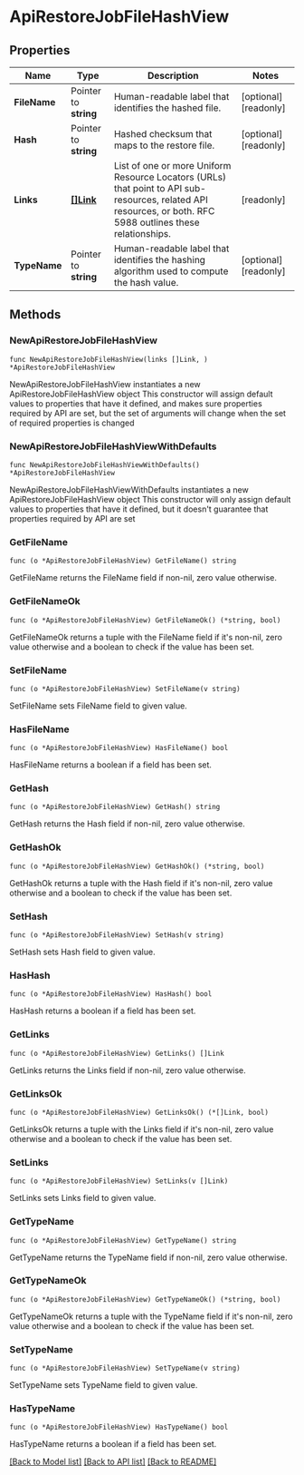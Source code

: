 # ApiRestoreJobFileHashView

## Properties

Name | Type | Description | Notes
------------ | ------------- | ------------- | -------------
**FileName** | Pointer to **string** | Human-readable label that identifies the hashed file. | [optional] [readonly] 
**Hash** | Pointer to **string** | Hashed checksum that maps to the restore file. | [optional] [readonly] 
**Links** | [**[]Link**](Link.md) | List of one or more Uniform Resource Locators (URLs) that point to API sub-resources, related API resources, or both. RFC 5988 outlines these relationships. | [readonly] 
**TypeName** | Pointer to **string** | Human-readable label that identifies the hashing algorithm used to compute the hash value. | [optional] [readonly] 

## Methods

### NewApiRestoreJobFileHashView

`func NewApiRestoreJobFileHashView(links []Link, ) *ApiRestoreJobFileHashView`

NewApiRestoreJobFileHashView instantiates a new ApiRestoreJobFileHashView object
This constructor will assign default values to properties that have it defined,
and makes sure properties required by API are set, but the set of arguments
will change when the set of required properties is changed

### NewApiRestoreJobFileHashViewWithDefaults

`func NewApiRestoreJobFileHashViewWithDefaults() *ApiRestoreJobFileHashView`

NewApiRestoreJobFileHashViewWithDefaults instantiates a new ApiRestoreJobFileHashView object
This constructor will only assign default values to properties that have it defined,
but it doesn't guarantee that properties required by API are set

### GetFileName

`func (o *ApiRestoreJobFileHashView) GetFileName() string`

GetFileName returns the FileName field if non-nil, zero value otherwise.

### GetFileNameOk

`func (o *ApiRestoreJobFileHashView) GetFileNameOk() (*string, bool)`

GetFileNameOk returns a tuple with the FileName field if it's non-nil, zero value otherwise
and a boolean to check if the value has been set.

### SetFileName

`func (o *ApiRestoreJobFileHashView) SetFileName(v string)`

SetFileName sets FileName field to given value.

### HasFileName

`func (o *ApiRestoreJobFileHashView) HasFileName() bool`

HasFileName returns a boolean if a field has been set.

### GetHash

`func (o *ApiRestoreJobFileHashView) GetHash() string`

GetHash returns the Hash field if non-nil, zero value otherwise.

### GetHashOk

`func (o *ApiRestoreJobFileHashView) GetHashOk() (*string, bool)`

GetHashOk returns a tuple with the Hash field if it's non-nil, zero value otherwise
and a boolean to check if the value has been set.

### SetHash

`func (o *ApiRestoreJobFileHashView) SetHash(v string)`

SetHash sets Hash field to given value.

### HasHash

`func (o *ApiRestoreJobFileHashView) HasHash() bool`

HasHash returns a boolean if a field has been set.

### GetLinks

`func (o *ApiRestoreJobFileHashView) GetLinks() []Link`

GetLinks returns the Links field if non-nil, zero value otherwise.

### GetLinksOk

`func (o *ApiRestoreJobFileHashView) GetLinksOk() (*[]Link, bool)`

GetLinksOk returns a tuple with the Links field if it's non-nil, zero value otherwise
and a boolean to check if the value has been set.

### SetLinks

`func (o *ApiRestoreJobFileHashView) SetLinks(v []Link)`

SetLinks sets Links field to given value.


### GetTypeName

`func (o *ApiRestoreJobFileHashView) GetTypeName() string`

GetTypeName returns the TypeName field if non-nil, zero value otherwise.

### GetTypeNameOk

`func (o *ApiRestoreJobFileHashView) GetTypeNameOk() (*string, bool)`

GetTypeNameOk returns a tuple with the TypeName field if it's non-nil, zero value otherwise
and a boolean to check if the value has been set.

### SetTypeName

`func (o *ApiRestoreJobFileHashView) SetTypeName(v string)`

SetTypeName sets TypeName field to given value.

### HasTypeName

`func (o *ApiRestoreJobFileHashView) HasTypeName() bool`

HasTypeName returns a boolean if a field has been set.


[[Back to Model list]](../README.md#documentation-for-models) [[Back to API list]](../README.md#documentation-for-api-endpoints) [[Back to README]](../README.md)


